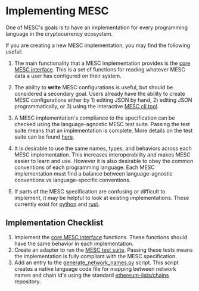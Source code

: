 # Implementing MESC

One of MESC's goals is to have an implementation for every programming language in the cryptocurrency ecosystem.

If you are creating a new MESC implementation, you may find the following useful:

1. The main functionality that a MESC implementation provides is the [core MESC interface](https://github.com/paradigmxyz/mesc/blob/main/SPECIFICATION.md#reference-implementation). This is a set of functions for reading whatever MESC data a user has configured on their system.

2. The ability to **write** MESC configurations is useful, but should be considered a secondary goal. Users already have the ability to create MESC configurations either by 1) editing JSON by hand, 2) editing JSON programmatically, or 3) using the interactive [MESC cli tool](https://github.com/paradigmxyz/mesc/tree/main/cli).

3. A MESC implementation's compliance to the specification can be checked using the language-agnostic MESC test suite. Passing the test suite means that an implementation is complete. More details on the test suite can be found [here](https://github.com/paradigmxyz/mesc/tree/main/tests).

4. It is desirable to use the same names, types, and behaviors across each MESC implementation. This increases interoperability and makes MESC easier to learn and use. However it is also desirable to obey the common conventions of each programming language. Each MESC implementation must find a balance between language-agnostic conventions vs language-specific conventions.

5. If parts of the MESC specification are confusing or difficult to implement, it may be helpful to look at existing implementations. These currently exist for [python](https://github.com/paradigmxyz/mesc/tree/main/python) and [rust](https://github.com/paradigmxyz/mesc/tree/main/rust).


## Implementation Checklist

1. Implement the [core MESC interface](https://paradigmxyz.github.io/mesc/queries.html) functions. These functions should have the same behavior in each implementation.
2. Create an adapter to run the [MESC test suite](https://github.com/paradigmxyz/mesc/tree/main/tests). Passing these tests means the implementation is fully compliant with the MESC specification.
3. Add an entry to the [generate_network_names.py](https://github.com/paradigmxyz/mesc/blob/main/python/generate_network_names.py) script. This script creates a native language code file for mapping between network names and chain id's using the standard [ethereum-lists/chains](https://github.com/ethereum-lists/chains) repository.

